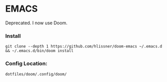 # EMACS
Deprecated. I now use Doom.
### Install
``git clone --depth 1 https://github.com/hlissner/doom-emacs ~/.emacs.d && ~/.emacs.d/bin/doom install``

### Config Location:
``dotfiles/doom/.config/doom/``
